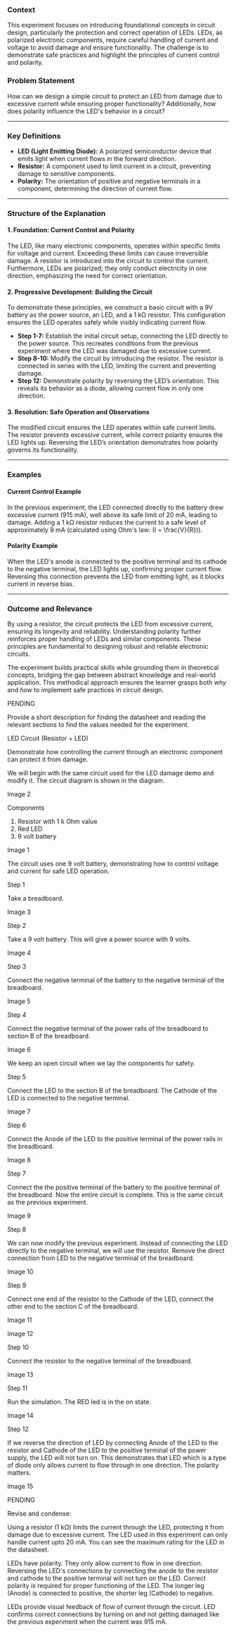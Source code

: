 ### **Context**  
This experiment focuses on introducing foundational concepts in circuit design, particularly the protection and correct operation of LEDs. LEDs, as polarized electronic components, require careful handling of current and voltage to avoid damage and ensure functionality. The challenge is to demonstrate safe practices and highlight the principles of current control and polarity.

### **Problem Statement**  
How can we design a simple circuit to protect an LED from damage due to excessive current while ensuring proper functionality? Additionally, how does polarity influence the LED's behavior in a circuit?

---

### **Key Definitions**

- **LED (Light Emitting Diode):** A polarized semiconductor device that emits light when current flows in the forward direction.
- **Resistor:** A component used to limit current in a circuit, preventing damage to sensitive components.
- **Polarity:** The orientation of positive and negative terminals in a component, determining the direction of current flow.

---

### **Structure of the Explanation**

#### 1. **Foundation: Current Control and Polarity**
The LED, like many electronic components, operates within specific limits for voltage and current. Exceeding these limits can cause irreversible damage. A resistor is introduced into the circuit to control the current. Furthermore, LEDs are polarized; they only conduct electricity in one direction, emphasizing the need for correct orientation.

#### 2. **Progressive Development: Building the Circuit**
To demonstrate these principles, we construct a basic circuit with a 9V battery as the power source, an LED, and a 1 kΩ resistor. This configuration ensures the LED operates safely while visibly indicating current flow.

- **Step 1-7:** Establish the initial circuit setup, connecting the LED directly to the power source. This recreates conditions from the previous experiment where the LED was damaged due to excessive current.
- **Step 8-10:** Modify the circuit by introducing the resistor. The resistor is connected in series with the LED, limiting the current and preventing damage.
- **Step 12:** Demonstrate polarity by reversing the LED’s orientation. This reveals its behavior as a diode, allowing current flow in only one direction.

#### 3. **Resolution: Safe Operation and Observations**
The modified circuit ensures the LED operates within safe current limits. The resistor prevents excessive current, while correct polarity ensures the LED lights up. Reversing the LED’s orientation demonstrates how polarity governs its functionality.

---

### **Examples**

#### Current Control Example
In the previous experiment, the LED connected directly to the battery drew excessive current (915 mA), well above its safe limit of 20 mA, leading to damage. Adding a 1 kΩ resistor reduces the current to a safe level of approximately 9 mA (calculated using Ohm's law: \(I = \frac{V}{R}\)).

#### Polarity Example
When the LED's anode is connected to the positive terminal and its cathode to the negative terminal, the LED lights up, confirming proper current flow. Reversing this connection prevents the LED from emitting light, as it blocks current in reverse bias.

---

### **Outcome and Relevance**

By using a resistor, the circuit protects the LED from excessive current, ensuring its longevity and reliability. Understanding polarity further reinforces proper handling of LEDs and similar components. These principles are fundamental to designing robust and reliable electronic circuits.

The experiment builds practical skills while grounding them in theoretical concepts, bridging the gap between abstract knowledge and real-world application. This methodical approach ensures the learner grasps both *why* and *how* to implement safe practices in circuit design.

PENDING

Provide a short description for finding the datasheet and reading the relevant sections to find the values needed for the experiment.

LED Circuit (Resistor + LED)

Demonstrate how controlling the current through an electronic component can protect it from damage.

We will begin with the same circuit used for the LED damage demo and modify it. The circuit diagram is shown in the diagram.

Image 2

Components

1. Resistor with 1 k Ohm value
2. Red LED
3. 9 volt battery

Image 1

The circuit uses one 9 volt battery, demonstrating how to control voltage and current for safe LED operation.

Step 1

Take a breadboard.

Image 3

Step 2

Take a 9 volt battery. This will give a power source with 9 volts.

Image 4

Step 3

Connect the negative terminal of the battery to the negative terminal of the breadboard.

Image 5

Step 4

Connect the negative terminal of the power rails of the breadboard to section B of the breadboard.

Image 6

We keep an open circuit when we lay the components for safety.

Step 5

Connect the LED to the section B of the breadboard. The Cathode of the LED is connected to the negative terminal.

Image 7

Step 6

Connect the Anode of the LED to the positive terminal of the power rails in the breadboard.

Image 8

Step 7

Connect the the positive terminal of the battery to the positive terminal of the breadboard. Now the entire circuit is complete. This is the same circuit as the previous experiment.

Image 9

Step 8

We can now modify the previous experiment. Instead of connecting the LED directly to the negative terminal, we will use the resistor. Remove the direct connection from LED to the negative terminal of the breadboard.

Image 10

Step 9

Connect one end of the resistor to the Cathode of the LED, connect the other end to the section C of the breadboard.

Image 11

Image 12

Step 10

Connect the resistor to the negative terminal of the breadboard.

Image 13

Step 11

Run the simulation. The RED led is in the on state.

Image 14

Step 12

If we reverse the direction of LED by connecting Anode of the LED to the resistor and Cathode of the LED to the positive terminal of the power supply, the LED will not turn on. This demonstrates that LED which is a type of diode only allows current to flow through in one direction. The polarity matters.

Image 15

PENDING

Revise and condense:

Using a resistor (1 kΩ) limits the current through the LED, protecting it from damage due to excessive current. The LED used in this experiment can only handle current upto 20 mA. You can see the maximum rating for the LED in the datasheet.

LEDs have polarity. They only allow current to flow in one direction. Reversing the LED's connections by connecting the anode to the resistor and cathode to the positive terminal will not turn on the LED. Correct polarity is required for proper functioning of the LED. The longer leg (Anode) is connected to positive, the shorter leg (Cathode) to negative.

LEDs provide visual feedback of flow of current through the circuit. LED confirms correct connections by turning on and not getting damaged like the previous experiment when the current was 915 mA.
